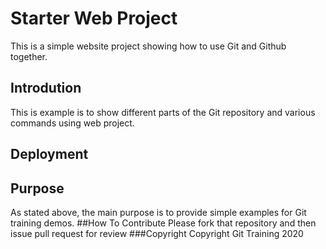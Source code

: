 # Starter Web Project
This is a simple website project showing how to use Git and Github together.
## Introdution
This is example is to show different parts of the Git repository and various commands using web project.
## Deployment

## Purpose
As stated above, the main purpose is to provide simple examples for Git training demos.
##How To Contribute
Please fork that repository and then issue pull request for review
###Copyright
Copyright Git Training 2020
